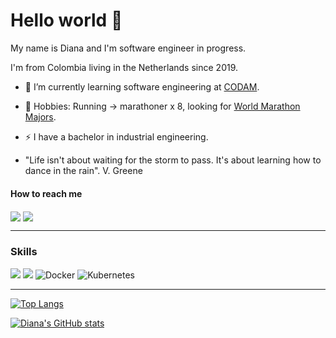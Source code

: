 # Hello world 👋

My name is Diana and I'm software engineer in progress.

I'm from Colombia living in the Netherlands since 2019.
- 🌱 I’m currently learning software engineering at [CODAM](https://www.codam.nl/en/).
- 🏃 Hobbies: Running -> marathoner x 8, looking for [World Marathon Majors](https://www.worldmarathonmajors.com/about/overview/).
- ⚡ I have a bachelor in industrial engineering.

- "Life isn't about waiting for the storm to pass. It's about learning how to dance in the rain". V. Greene


#### How to reach me

<a href= "https://www.linkedin.com/in/dianasalamanca/"><img align=center src="https://img.shields.io/badge/linkedin-%230077B5.svg?&style=for-the-badge&logo=linkedin&logoColor=white" /></a>  <a href="mailto:dianitasale@gmail.com"><img align=center src="https://img.shields.io/badge/gmail-D14836?&style=for-the-badge&logo=gmail&logoColor=white" /></a>

---
### Skills

<img src="https://img.shields.io/badge/c%20-%2300599C.svg?&style=for-the-badge&logo=c&logoColor=white"/> <img src="https://img.shields.io/badge/c++%20-%2300599C.svg?&style=for-the-badge&logo=c%2B%2B&ogoColor=white"/> <img alt="Docker" src="https://img.shields.io/badge/docker%20-%230db7ed.svg?&style=for-the-badge&logo=docker&logoColor=white"/> <img alt="Kubernetes" src="https://img.shields.io/badge/kubernetes%20-%23326ce5.svg?&style=for-the-badge&logo=kubernetes&logoColor=white"/>

---

[![Top Langs](https://github-readme-stats.vercel.app/api/top-langs/?username=ingdicath&layout=compact&theme=tokyonight&hide=swift,roff)](https://github.com/ingdicath/github-readme-stats)

[![Diana's GitHub stats](https://github-readme-stats.vercel.app/api?username=ingdicath&theme=tokyonight&count_private&show_icons=true&hide=contribs,issues)](https://github.com/ingdicath/github-readme-stats)
